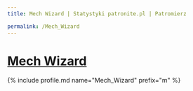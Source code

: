 ```yaml
---
title: Mech Wizard | Statystyki patronite.pl | Patromierz

permalink: /Mech_Wizard
---
```


# [Mech Wizard](https://patronite.pl/Mech_Wizard)

{% include profile.md name="Mech_Wizard" prefix="m" %}
